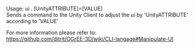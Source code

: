 Usage:  ui . [UnityATTRIBUTE]=[VALUE]    
Sends a command to the Unity Client to adjust the ui by 'UnityATTRIBUTE' according to 'VALUE'    

For more information please refer to:   
https://github.com/ditrit/OGrEE-3D/wiki/CLI-langage#Manipulate-UI
